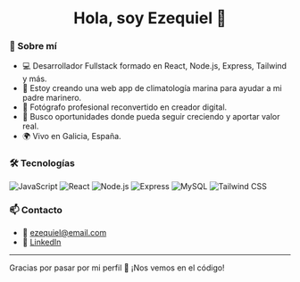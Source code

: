 <h1 align="center">Hola, soy Ezequiel 👋</h1>

### 🚀 Sobre mí

- 💻 Desarrollador Fullstack formado en React, Node.js, Express, Tailwind y más.
- 🌊 Estoy creando una web app de climatología marina para ayudar a mi padre marinero.
- 📸 Fotógrafo profesional reconvertido en creador digital.
- 🎯 Busco oportunidades donde pueda seguir creciendo y aportar valor real.
- 🌍 Vivo en Galicia, España.

### 🛠 Tecnologías

![JavaScript](https://img.shields.io/badge/-JavaScript-black?style=flat-square&logo=javascript)
![React](https://img.shields.io/badge/-React-black?style=flat-square&logo=react)
![Node.js](https://img.shields.io/badge/-Node.js-black?style=flat-square&logo=node.js)
![Express](https://img.shields.io/badge/-Express-black?style=flat-square&logo=express)
![MySQL](https://img.shields.io/badge/-MySQL-black?style=flat-square&logo=mysql)
![Tailwind CSS](https://img.shields.io/badge/-TailwindCSS-black?style=flat-square&logo=tailwind-css)

### 📫 Contacto

- 📧 ezequiel@email.com
- 🔗 [LinkedIn]([https://www.linkedin.com/in/ezequiel-zaquiere/])

---

Gracias por pasar por mi perfil 💛 ¡Nos vemos en el código!
